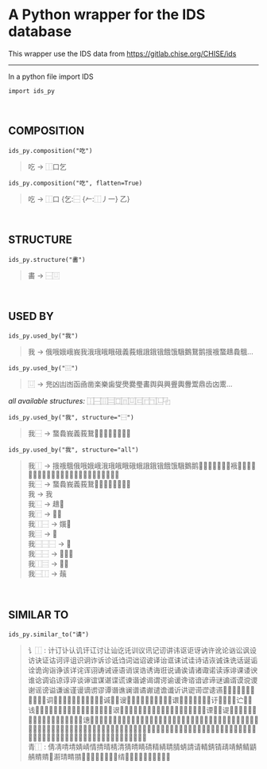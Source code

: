 # A Python wrapper for the IDS database

This wrapper use the IDS data from https://gitlab.chise.org/CHISE/ids

-----

In a python file import IDS

```import ids_py```

<br />
<h2>COMPOSITION</h2>

```ids_py.composition("吃")```
>吃 -> ⿰口乞

```ids_py.composition("吃", flatten=True)```
>吃 -> ⿰口 {乞:⿱ {𠂉:⿰丿一} 乙}

<br />
<h2>STRUCTURE</h2>

```ids_py.structure("畵")```
>畵 -> ⿱⿶

<br />
<h2>USED BY</h2>

```ids_py.used_by("我")```
>我 -> 俄哦娥峨峩我涐珴皒睋硪義莪蛾誐鋨锇餓饿騀鵝鵞鹅㧴䄉䖸䞲䳗䳘…

```ids_py.used_by("⿶")```
>⿶ -> 兠凶凷凼函凾凿楽樂歯燮爂爨璺畵舆與興舋輿釁鬻鼎齿㓙䰞…<br />

*<p>all available structures:* ⿰⿱⿲⿳⿴⿵⿶⿷⿸⿹⿺⿻</p>

```ids_py.used_by("我", structure="⿱")```
>我⿱ -> 䖸䳗峩義莪鵞𡻍𧒎𩣨𩭝𪭗𫪋𬐡𬕆

```ids_py.used_by("我", structure="all")```
>我⿰ -> 㧴䄉䳘俄哦娥峨涐珴皒睋硪蛾誐鋨锇餓饿騀鵝鹅𡦛𢧲𣇕𤄣𤘋𤯫𦩆𧚄𧶕𨁟𨉐𨿍𩒰𩣣𩷦𪘐𪱤𪲘𫇇𫠰𫨎𬓬𬚚𬚾𬪂𬻪𭔒𭭯𰵮𱅗𱕥𱞛<br />
>我⿱ -> 䖸䳗峩義莪鵞𡻍𧒎𩣨𩭝𪭗𫪋𬐡𬕆<br />
>我 -> 我<br />
>我⿺ -> 䞲𭧦<br />
>我⿸ -> 𠩙𡱫<br />
>我⿰⿱ -> 𡟶𣟝<br />
>我⿳ -> 𡽥<br />
>我⿱⿱⿱ -> 𢐯<br />
>我⿱⿱ -> 𢐱𦏡𦾒<br />
>我⿰⿳ -> 𥪺𧭖<br />
>我⿱⿰ -> 𦶥<br />

<br />
<h2>SIMILAR TO</h2>

```ids_py.similar_to("请")```
>讠⿰ : 计订讣认讥讦讧讨让讪讫讬训议讯记讱讲讳讴讵讶讷许讹论讻讼讽设访诀证诂诃评诅识诇诈诉诊诋诌词诎诏诐译诒诓诔试诖诗诘诙诚诛诜话诞诟诠诡询诣诤该详诧诨诩诪诫诬语诮误诰诱诲诳说诵诶请诸诹诺读诼诽课诿谀谁谂调谄谅谆谇谈谉谊谋谌谍谎谏谐谑谒谓谔谕谖谗谘谙谚谛谜谝谞谟谠谡谢谣谤谥谦谧谨谩谪谫谬谭谮谯谰谱谲谳谴谵谶䜣䜤䜥䜦䜧䜨䜩𧮪𫍙𫍚𫍛𫍜𫍝𫍞𫍟𫍠𫍡𫍢𫍣𫍤𫍥𫍦𫍧𫍨𫍩𫍪𫍫𫍬𫍭𫍮𫍯𫍰𫍱𫍲𫍳𫍴𫍵𫍶𫍷𫍸𫍹𫍺𫍻𫍼𫍽𫍾𫍿𫟞𫟟𫟠𫟡𫟢𬣙𬣚𬣛𬣜𬣝𬣞𬣟𬣠𬣡𬣢𬣣𬣤𬣥𬣦𬣧𬣨𬣩𬣪𬣫𬣬𬣭𬣮𬣯𬣰𬣱𬣲𬣳𬣴𬣵𬣶𬣷𬣸𬣹𬣺𬣻𬣼𬣽𬣾𬣿𬤀𬤁𬤂𬤃𬤄𬤅𬤆𬤇𬤈𬤉𬤊𬤋𬤌𬤍𬤎𬤏𬤐𬤑𬤒𬤓𬤔𬤕𬤖𬤗𬤘𬤙𬤚𬤛𬤜𬤝𬤞𬤟𬤠𬤡𬤢𬤣𬤤𬤥𬤦𬤧𬤨𬤩𬤪𬤫𬤬𬤭𬤮𬤯𬤰𬤱𮙊𰵊𰵋𰵌𰵍𰵎𰵏𰵐𰵑𰵒𰵓𰵔𰵕𰵖𰵗𰵘𰵙𰵚𰵛𰵜𰵝𰵞𰵟𰵠𰵡𰵢𰵣𰵤𰵥𰵦𰵧𰵨𰵩𰵪𰵫𰵬𰵭𰵮𰵯𰵰𰵱𰵲𰵳𰵴𰵵𰵶𰵷𰵸𰵹𰵺𰵻𰵼𰵽𰵾𰵿𰶀𰶁𰶂𰶃𰶄𰶅𰶆𰶇𰶈𰶉𰶊𰶋𰶌𰶍𰶎𰶏𲂂𲂃𲂄𲂅𲂆𲂇𲂈𲂉𲂊𲂋𲂌𲂍𲂎𲂏𲂐𲂑𲂒𲂓𲂔𲂕𲂖𲂗<br />
>青⿰ : 倩凊啨埥婧崝情掅晴棈清猜皘睛碃精綪聙腈蜻請请輤錆锖靕靖鯖鲭鼱䑶䝼䞍𢃢𤂅𤦭𤲟𦑊𧚫𩇘𩇛𩜎𪂴𫏏𫘋𫸎𬘬𭓉𭛯𭴼𮃇𰗂𰠟𰺉𱓪𲄤𲊖
